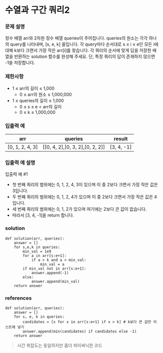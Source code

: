 # 수열과 구간 쿼리2

### 문제 설명
정수 배열 arr와 2차원 정수 배열 queries이 주어집니다. queries의 원소는 각각 하나의 query를 나타내며, [s, e, k] 꼴입니다.
각 query마다 순서대로 s ≤ i ≤ e인 모든 i에 대해 k보다 크면서 가장 작은 arr[i]를 찾습니다.
각 쿼리의 순서에 맞게 답을 저장한 배열을 반환하는 solution 함수를 완성해 주세요.
단, 특정 쿼리의 답이 존재하지 않으면 -1을 저장합니다.

### 제한사항
* 1 ≤ arr의 길이 ≤ 1,000
	* 0 ≤ arr의 원소 ≤ 1,000,000
* 1 ≤ queries의 길이 ≤ 1,000	
	* 0 ≤ s ≤ e < arr의 길이
	* 0 ≤ k ≤ 1,000,000

### 입출력 예
|arr|	queries	|result|
|--|---|---|
|[0, 1, 2, 4, 3]|	[[0, 4, 2],[0, 3, 2],[0, 2, 2]]|	[3, 4, -1]|

### 입출력 예 설명
입출력 예 #1
* 첫 번째 쿼리의 범위에는 0, 1, 2, 4, 3이 있으며 이 중 2보다 크면서 가장 작은 값은 3입니다.
* 두 번째 쿼리의 범위에는 0, 1, 2, 4가 있으며 이 중 2보다 크면서 가장 작은 값은 4입니다.
* 세 번째 쿼리의 범위에는 0, 1, 2가 있으며 여기에는 2보다 큰 값이 없습니다.
* 따라서 [3, 4, -1]을 return 합니다.

### solution
```
def solution(arr, queries):
    answer = []
    for s,e,k in queries:
        min_val = 1e9
        for a in arr[s:e+1]:
            if a > k and a < min_val:
                min_val = a
        if min_val not in arr[s:e+1]:
            answer.append(-1)
        else:
            answer.append(min_val)
    return answer
```

### references
```
def solution(arr, queries):
    answer = []
    for s, e, k in queries:
        candidates = [x for x in arr[s:e+1] if x > k] # k보다 큰 값만 리스트에 넣기 
        answer.append(min(candidates) if candidates else -1)
    return answer
```
> 시간 복잡도는 동일하지만 좀더 파이써닉한 코드 
